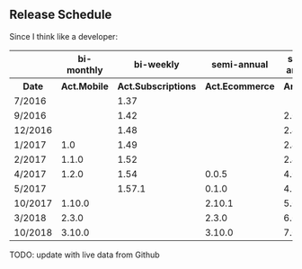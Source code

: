 ## Release Schedule

Since I think like a developer:

<table>
<tbody>
<tr>
<th></th>
<th>bi-monthly</th>
<th>bi-weekly</th>
<th>semi-annual</th>
<th>semi-annual</th>
<th>annual</th>
</tr>
<tr>
<th>Date</th>
<th>Act.Mobile</th>
<th>Act.Subscriptions</th>
<th>Act.Ecommerce</th>
<th>Angular</th>
<th>Docker</th>
</tr>
<tr>
<td>7/2016</td>
<td></td>
<td>1.37</td>
<td></td>
<td></td>
<td>1.12.0</td>
</tr>
<tr>
<td>9/2016</td>
<td></td>
<td>1.42</td>
<td></td>
<td>2.0.0</td>
<td></td>
</tr>
<tr>
<td>12/2016</td>
<td></td>
<td>1.48</td>
<td></td>
<td>2.4.0</td>
<td>1.13.0</td>
</tr>
<tr>
<td>1/2017</td>
<td>1.0</td>
<td>1.49</td>
<td></td>
<td>2.4.3</td>
<td>17.0.3</td>
</tr>
<tr>
<td>2/2017</td>
<td>1.1.0</td>
<td>1.52</td>
<td></td>
<td>2.4.8</td>
<td>17.0.3</td>
</tr>
<tr>
<td>4/2017</td>
<td>1.2.0</td>
<td>1.54</td>
<td>0.0.5</td>
<td>4.0.0</td>
<td>17.0.3</td>
</tr>
<tr>
<tr>
<td>5/2017</td>
<td></td>
<td>1.57.1</td>
<td>0.1.0</td>
<td>4.1.1</td>
<td>17.0.5</td>
</tr>
<tr>

<td>10/2017</td>
<td>1.10.0</td>
<td></td>
<td>2.10.1</td>
<td>5.0.0</td>
<td></td>
</tr>
<tr>
<td>3/2018</td>
<td>2.3.0</td>
<td></td>
<td>2.3.0</td>
<td>6.0.0</td>
<td>18.0.0</td>
</tr>
<tr>
<td>10/2018</td>
<td>3.10.0</td>
<td></td>
<td>3.10.0</td>
<td>7.0.0</td>
<td></td>
</tr>
</tbody></table>

TODO: update with live data from Github


